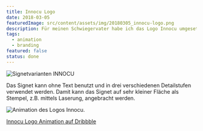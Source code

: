 ```yaml
---
title: Innocu Logo
date: 2018-03-05
featuredImage: src/content/assets/img/20180305_innocu-logo.png
description: Für meinen Schwiegervater habe ich das Logo Innocu umgesetzt. Es ist eine Wort-Bild-Marke und besteht aus dem Text «INNOCU» – was abgekürzt für Innovation Cueni steht – und dem abstrakten Signet, welches die Buchstaben c und i kombiniert.
tags:
  - animation
  - branding
featured: false
status: done
---
```

![Signetvarianten INNOCU](../../assets/img/20180305_innocu-logo_1.png)

Das Signet kann ohne Text benutzt und in drei verschiedenen Detailstufen verwendet werden. Damit kann das Signet auf sehr kleiner Fläche als Stempel, z.B. mittels Laserung, angebracht werden.

![Animation des Logos Innocu.](../../assets/img/20180305_innocu-logo_2.gif)

[Innocu Logo Animation auf Dribbble](https://dribbble.com/shots/4301001-Innocu-Animation)
